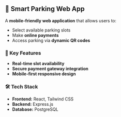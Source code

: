 ## 🚗 Smart Parking Web App  

A **mobile-friendly web application** that allows users to:  
- Select available parking slots  
- Make **online payments**  
- Access parking via **dynamic QR codes**

### 🔧 Key Features
- **Real-time slot availability**  
- **Secure payment gateway integration**  
- **Mobile-first responsive design**  

### 🛠️ Tech Stack
- **Frontend:** React, Tailwind CSS  
- **Backend:** Express.js  
- **Database:** PostgreSQL
